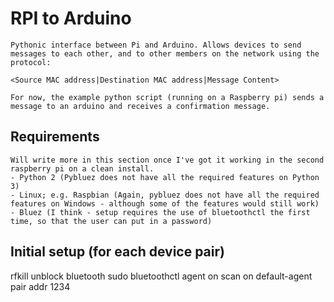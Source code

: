 # RPI to Arduino

	Pythonic interface between Pi and Arduino. Allows devices to send messages to each other, and to other members on the network using the protocol:
	
	<Source MAC address|Destination MAC address|Message Content>
	
	For now, the example python script (running on a Raspberry pi) sends a message to an arduino and receives a confirmation message.
	
## Requirements

	Will write more in this section once I've got it working in the second raspberry pi on a clean install. 
	- Python 2 (Pybluez does not have all the required features on Python 3)
	- Linux; e.g. Raspbian (Again, pybluez does not have all the required features on Windows - although some of the features would still work)
	- Bluez (I think - setup requires the use of bluetoothctl the first time, so that the user can put in a password)
	
	
## Initial setup (for each device pair)
 rfkill unblock bluetooth
	sudo bluetoothctl
	agent on
	scan on
	default-agent
	pair addr
	1234
	
